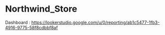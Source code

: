 # Northwind_Store

Dashboard : https://lookerstudio.google.com/u/0/reporting/ab1c5477-1fb3-4916-9775-58f8cdbbf8af
